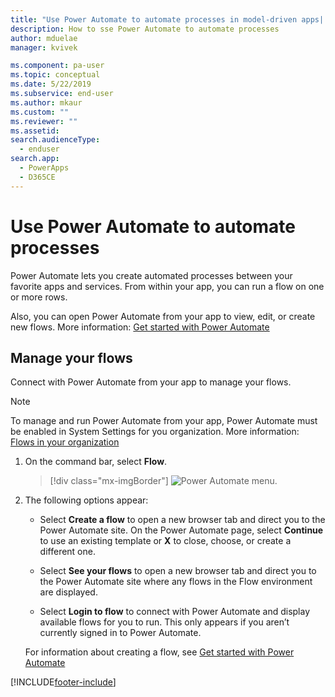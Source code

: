 ```yaml
---
title: "Use Power Automate to automate processes in model-driven apps| MicrosoftDocs"
description: How to sse Power Automate to automate processes
author: mduelae
manager: kvivek

ms.component: pa-user
ms.topic: conceptual
ms.date: 5/22/2019
ms.subservice: end-user
ms.author: mkaur
ms.custom: ""
ms.reviewer: ""
ms.assetid: 
search.audienceType: 
  - enduser
search.app: 
  - PowerApps
  - D365CE
---
```

# Use Power Automate to automate processes

Power Automate lets you create automated processes between your favorite apps and services. From within your app, you can run a flow on one or more rows. 

Also, you can open Power Automate from your app to view, edit, or create new flows.  More information: [Get started with Power Automate](/flow/getting-started)

## Manage your flows 
Connect with Power Automate from your app to manage your flows.
  
> [!NOTE]
> To manage and run Power Automate from your app, Power Automate must be enabled in System Settings for you organization. More information:  [Flows in your organization](/flow/organization-q-and-a) 
  
1. On the command bar, select **Flow**.  
  
   > [!div class="mx-imgBorder"]
   > ![Power Automate menu.](media/flow.png "Power Automate menu") 
  
2. The following options appear:  
  
   -   Select **Create a flow** to open a new browser tab and direct you to the Power Automate site. On the Power Automate page, select **Continue** to use an existing template or **X** to close, choose, or create a different one.  
  
   -   Select **See your flows** to open a new browser tab and direct you to the Power Automate site where any flows in the Flow environment are displayed.  
  
   -   Select **Login to flow** to connect with Power Automate and display available flows for you to run. This only appears if you aren’t currently signed in to Power Automate.   

    For information about creating a flow, see [Get started with Power Automate](../maker/canvas-apps/using-logic-flows.md#create-a-flow)  
    
 
    
  


[!INCLUDE[footer-include](../includes/footer-banner.md)]